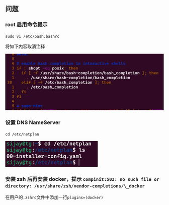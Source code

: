 ## 问题

### root 启用命令提示

`sudo vi /etc/bash.bashrc`

将如下内容取消注释

![img.png](img/img.png)

### 设置 DNS NameServer

`cd /etc/netplan`

![b7319eea](img/b7319eea.png)

### 安装 zsh 后再安装 docker，提示 `compinit:503: no such file or directory: /usr/share/zsh/vendor-completions/\_docker`

在用户的`.zshrc`文件中添加一行`plugins=(docker)`

